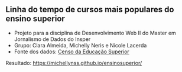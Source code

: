 ## Linha do tempo de cursos mais populares do ensino superior
- Projeto para a disciplina de Desenvolvimento Web II do Master em Jornalismo de Dados do Insper
- Grupo: Clara Almeida, Michelly Neris e Nicole Lacerda
- Fonte dos dados: [Censo da Educação Superior](https://www.gov.br/inep/pt-br/acesso-a-informacao/dados-abertos/microdados/censo-da-educacao-superior)

Resultado: https://michellynss.github.io/ensinosuperior/
